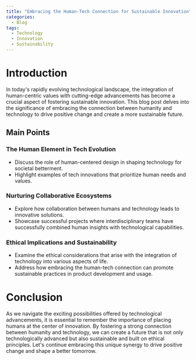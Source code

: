 ```yaml
---
title: "Embracing the Human-Tech Connection for Sustainable Innovation"
categories:
  - Blog
tags:
  - Technology
  - Innovation
  - Sustainability
---
```


# Introduction
In today's rapidly evolving technological landscape, the integration of human-centric values with cutting-edge advancements has become a crucial aspect of fostering sustainable innovation. This blog post delves into the significance of embracing the connection between humanity and technology to drive positive change and create a more sustainable future.

## Main Points
### The Human Element in Tech Evolution
- Discuss the role of human-centered design in shaping technology for societal betterment.
- Highlight examples of tech innovations that prioritize human needs and values.

### Nurturing Collaborative Ecosystems
- Explore how collaboration between humans and technology leads to innovative solutions.
- Showcase successful projects where interdisciplinary teams have successfully combined human insights with technological capabilities.

### Ethical Implications and Sustainability
- Examine the ethical considerations that arise with the integration of technology into various aspects of life.
- Address how embracing the human-tech connection can promote sustainable practices in product development and usage.

# Conclusion
As we navigate the exciting possibilities offered by technological advancements, it is essential to remember the importance of placing humans at the center of innovation. By fostering a strong connection between humanity and technology, we can create a future that is not only technologically advanced but also sustainable and built on ethical principles. Let's continue embracing this unique synergy to drive positive change and shape a better tomorrow.